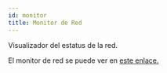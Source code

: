 ```yaml
---
id: monitor
title: Monitor de Red
---
```

Visualizador del estatus de la red.

El monitor de red se puede ver en [este enlace.](https://monitor.latamlink.io)